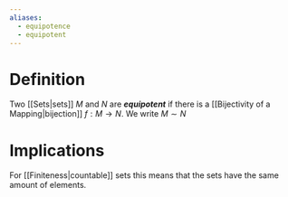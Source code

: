 ```yaml
---
aliases:
  - equipotence
  - equipotent
---
```

# Definition
Two [[Sets|sets]] $M$ and $N$ are ___equipotent___ if there is a [[Bijectivity of a Mapping|bijection]] $f : M \to N$. We write $M \sim N$
# Implications
For [[Finiteness|countable]] sets this means that the sets have the same amount of elements.